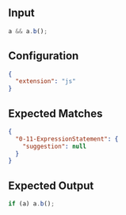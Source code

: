 ## Input

```javascript input
a && a.b();
```

## Configuration

```json configuration
{
  "extension": "js"
}
```

## Expected Matches

```json expected matches
{
  "0-11-ExpressionStatement": {
    "suggestion": null
  }
}
```

## Expected Output

```javascript expected output
if (a) a.b();
```
